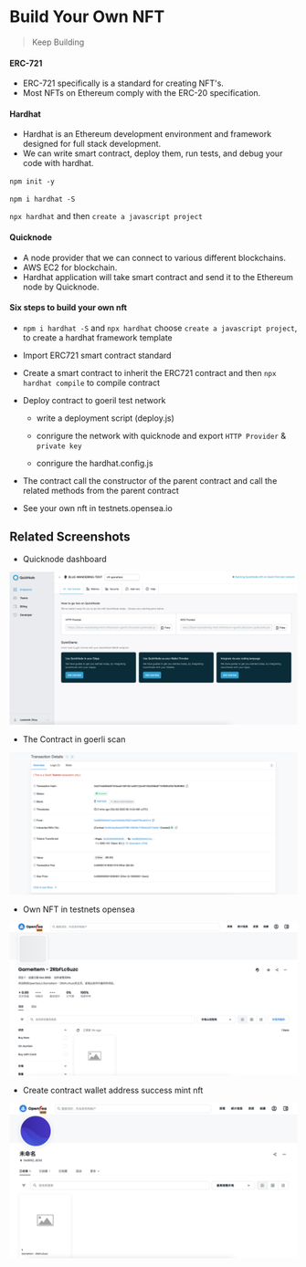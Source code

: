 # Build Your Own NFT

> Keep Building

#### ERC-721

- ERC-721 specifically is a standard for creating NFT's.
- Most NFTs on Ethereum comply with the ERC-20 specification. 

#### Hardhat

- Hardhat is an Ethereum development environment and framework designed for full stack development.
- We can write smart contract, deploy them, run tests, and debug your code with hardhat.

`npm init -y`

`npm i hardhat -S`

`npx hardhat` and then `create a javascript project`

#### Quicknode

- A node provider that we can connect to various different blockchains.
- AWS EC2 for blockchain.
- Hardhat application will take smart contract and send it to the Ethereum node by Quicknode.

#### Six steps to build your own nft

- `npm i hardhat -S` and `npx hardhat` choose `create a javascript project`, to create a hardhat framework template

- Import ERC721 smart contract standard

- Create a smart contract to inherit the ERC721 contract and then `npx hardhat compile` to compile contract

- Deploy contract to goeril test network 

  - write a deployment script (deploy.js)
  
  - conrigure the network with quicknode and export `HTTP Provider` & `private key`
  
  - conrigure the hardhat.config.js
  
- The contract call the constructor of the parent contract and call the related methods from the parent contract

- See your own nft in testnets.opensea.io

## Related Screenshots

- Quicknode dashboard

![](https://raw.githubusercontent.com/lesenelir/meta-learnweb3-dao-projects/master/03-build-your-own-nft/pic/01.png)

- The Contract in goerli scan

![](https://raw.githubusercontent.com/lesenelir/meta-learnweb3-dao-projects/master/03-build-your-own-nft/pic/02.png)

- Own NFT in testnets opensea

![](https://raw.githubusercontent.com/lesenelir/meta-learnweb3-dao-projects/master/03-build-your-own-nft/pic/03.png)

- Create contract wallet address success mint nft

![](https://raw.githubusercontent.com/lesenelir/meta-learnweb3-dao-projects/master/03-build-your-own-nft/pic/04.png)
